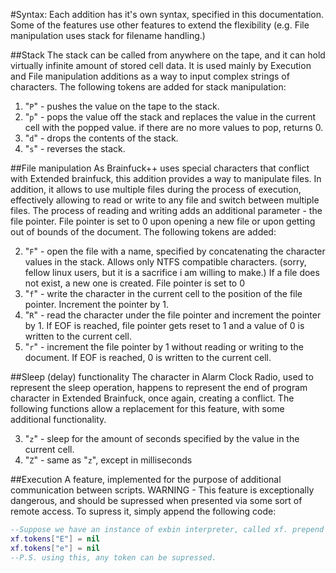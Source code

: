 #Syntax:
Each addition has it's own syntax, specified in this documentation. Some of the features use other features to extend the flexibility (e.g. File manipulation uses stack for filename handling.)

##Stack
The stack can be called from anywhere on the tape, and it can hold virtually infinite amount of stored cell data. It is used mainly by Execution and File manipulation additions as a way to input complex strings of characters. The following tokens are added for stack manipulation:

1. "``P``" - pushes the value on the tape to the stack.
1. "``p``" - pops the value off the stack and replaces the value in the current cell with the popped value. if there are no more values to pop, returns 0.
1. "``d``" - drops the contents of the stack.
1. "``s``" - reverses the stack.

##File manipulation
As Brainfuck++ uses special characters that conflict with Extended brainfuck, this addition provides a way to manipulate files. In addition, it allows to use multiple files during the process of execution, effectively allowing to read or write to any file and switch between multiple files. The process of reading and writing adds an additional parameter - the file pointer. File pointer is set to 0 upon opening a new file or upon getting out of bounds of the document. The following tokens are added:

2. "``F``" - open the file with a name, specified by concatenating the character values in the stack. Allows only NTFS compatible characters. (sorry, fellow linux users, but it is a sacrifice i am willing to make.) If a file does not exist, a new one is created. File pointer is set to 0
2. "``f``" - write the character in the current cell to the position of the file pointer. Increment the pointer by 1.
2. "``R``" - read the character under the file pointer and increment the pointer by 1. If EOF is reached, file pointer gets reset to 1 and a value of 0 is written to the current cell.
2. "``r``" - increment the file pointer by 1 without reading or writing to the document. If EOF is reached, 0 is written to the current cell.

##Sleep (delay) functionality
The character in Alarm Clock Radio, used to represent the sleep operation, happens to represent the end of program character in Extended Brainfuck, once again, creating a conflict. The following functions allow a replacement for this feature, with some additional functionality.

3. "``z``" - sleep for the amount of seconds specified by the value in the current cell.
3. "``Z``" - same as "``z``", except in milliseconds

##Execution
A feature, implemented for the purpose of additional communication between scripts. WARNING - This feature is exceptionally dangerous, and should be supressed when presented via some sort of remote access. To supress it, simply append the following code:

```Lua
--Suppose we have an instance of exbin interpreter, called xf. prepend this before calling the "run" method.
xf.tokens["E"] = nil
xf.tokens["e"] = nil
--P.S. using this, any token can be supressed.
```
